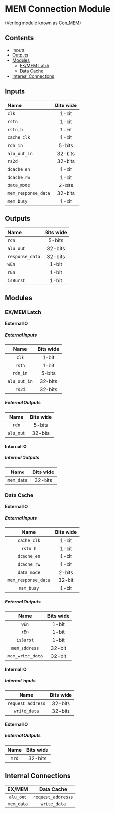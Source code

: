 # MEM Connection Module #
(Verilog module known as Con_MEM)

## Contents
* [Inputs](#inputs)
* [Outputs](#outputs)
* [Modules](#modules)
  * [EX/MEM Latch](#exmem_latch)
  * [Data Cache](#data_cache)
* [Internal Connections](#internal_connections)


## Inputs
|Name|Bits wide|
|:---|:---:|
|```clk```|1-bit|
|```rstn```|1-bit|
|```rstn_h```|1-bit|
|```cache_clk```|1-bit|
|```rdn_in```|5-bits|
|```alu_out_in```|32-bits|
|```rs2d```|32-bits|
|```dcache_en```|1-bit|
|```dcache_rw```|1-bit|
|```data_mode```|2-bits|
|```mem_response_data```|32-bits|
|```mem_busy```|1-bit|

## Outputs
|Name|Bits wide|
|:---|:---:|
|```rdn```|5-bits|
|```alu_out```|32-bits|
|```response_data```|32-bits|
|```wEn```|1-bit|
|```rEn```|1-bit|
|```isBurst```|1-bit|

## Modules

### EX/MEM Latch

#### External IO

##### External Inputs
|Name|Bits wide|
|:---:|:---:|
|```clk```|1-bit|
|```rstn```|1-bit|
|```rdn_in```|5-bits|
|```alu_out_in```|32-bits|
|```rs2d```|32-bits|

##### External Outputs
|Name|Bits wide|
|:---:|:---:|
|```rdn```|5-bits|
|```alu_out```|32-bits|

#### Internal IO

##### Internal Outputs
|Name|Bits wide|
|:---:|:---:|
|```mem_data```|32-bits|

### Data Cache

#### External IO

##### External Inputs
|Name|Bits wide|
|:---:|:---:|
|```cache_clk```|1-bit|
|```rstn_h```|1-bit|
|```dcache_en```|1-bit|
|```dcache_rw```|1-bit|
|```data_mode```|2-bits|
|```mem_response_data```|32-bit|
|```mem_busy```|1-bit|

##### External Outputs
|Name|Bits wide|
|:---:|:---:|
|```wEn```|1-bit|
|```rEn```|1-bit|
|```isBurst```|1-bit|
|```mem_address```|32-bit|
|```mem_write_data```|32-bit|

#### Internal IO

##### Internal Inputs
|Name|Bits wide|
|:---:|:---:|
|```request_address```|32-bits|
|```write_data```|32-bits|

#### External IO

##### External Outputs
|Name|Bits wide|
|:---:|:---:|
|```mrd```|32-bits|

## Internal Connections

|EX/MEM|Data Cache|
|:---:|:---:|
|```alu_out```|```request_addresss```|
|```mem_data```|```write_data```|
